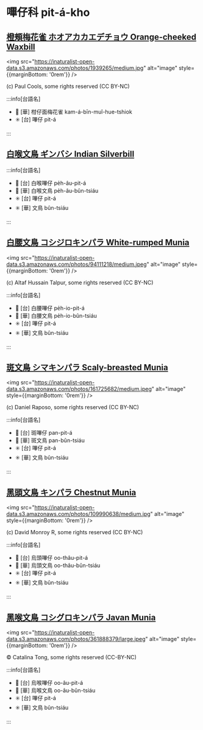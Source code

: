 # 嗶仔科 pit-á-kho

## [橙頰梅花雀 ホオアカカエデチョウ Orange-cheeked Waxbill](https://ebird.org/species/orcwax)

<img src="https://inaturalist-open-data.s3.amazonaws.com/photos/1939265/medium.jpg" alt="image" style={{marginBottom: '0rem'}} />

<p className="image-caption">
(c) Paul Cools, some rights reserved (CC BY-NC)
</p>

:::info[台語名]

- 🎯 [華] 柑仔面梅花雀 kam-á-bīn-muî-hue-tshiok
- ✳️ [台] 嗶仔 pit-á

:::

## [白喉文鳥 ギンバシ Indian Silverbill](https://ebird.org/species/indsil)

:::info[台語名]

- 🎯 [台] 白喉嗶仔 pe̍h-âu-pit-á
- 🎯 [華] 白喉文鳥 pe̍h-âu-bûn-tsiáu
- ✳️ [台] 嗶仔 pit-á
- ✳️ [華] 文鳥 bûn-tsiáu

:::

## [白腰文鳥 コシジロキンパラ White-rumped Munia](https://ebird.org/species/whrmun)

<img src="https://inaturalist-open-data.s3.amazonaws.com/photos/94111218/medium.jpeg" alt="image" style={{marginBottom: '0rem'}} />

<p className="image-caption">
(c) Altaf Hussain Talpur, some rights reserved (CC BY-NC)
</p>

:::info[台語名]

- 🎯 [台] 白腰嗶仔 pe̍h-io-pit-á
- 🎯 [華] 白腰文鳥 pe̍h-io-bûn-tsiáu
- ✳️ [台] 嗶仔 pit-á
- ✳️ [華] 文鳥 bûn-tsiáu

:::

## [斑文鳥 シマキンパラ Scaly-breasted Munia](https://ebird.org/species/nutman)

<img src="https://inaturalist-open-data.s3.amazonaws.com/photos/161725682/medium.jpeg" alt="image" style={{marginBottom: '0rem'}} />

<p className="image-caption">
(c) Daniel Raposo, some rights reserved (CC BY-NC)
</p>

:::info[台語名]

- 🎯 [台] 斑嗶仔 pan-pit-á
- 🎯 [華] 斑文鳥 pan-bûn-tsiáu
- ✳️ [台] 嗶仔 pit-á
- ✳️ [華] 文鳥 bûn-tsiáu

:::

## [黑頭文鳥 キンパラ Chestnut Munia](https://ebird.org/species/chemun)

<img src="https://inaturalist-open-data.s3.amazonaws.com/photos/109990638/medium.jpg" alt="image" style={{marginBottom: '0rem'}} />

<p className="image-caption">
(c) David Monroy R, some rights reserved (CC BY-NC)
</p>

:::info[台語名]

- 🎯 [台] 烏頭嗶仔 oo-thâu-pit-á
- 🎯 [華] 烏頭文鳥 oo-thâu-bûn-tsiáu
- ✳️ [台] 嗶仔 pit-á
- ✳️ [華] 文鳥 bûn-tsiáu

:::

## [黑喉文鳥 コシグロキンパラ Javan Munia](https://ebird.org/species/javmun1)

<img src="https://inaturalist-open-data.s3.amazonaws.com/photos/361888379/large.jpeg" alt="image" style={{marginBottom: '0rem'}} />

<p className="image-caption">
© Catalina Tong, some rights reserved (CC-BY-NC)
</p>

:::info[台語名]

- 🎯 [台] 烏喉嗶仔 oo-âu-pit-á
- 🎯 [華] 烏喉文鳥 oo-âu-bûn-tsiáu
- ✳️ [台] 嗶仔 pit-á
- ✳️ [華] 文鳥 bûn-tsiáu

:::
